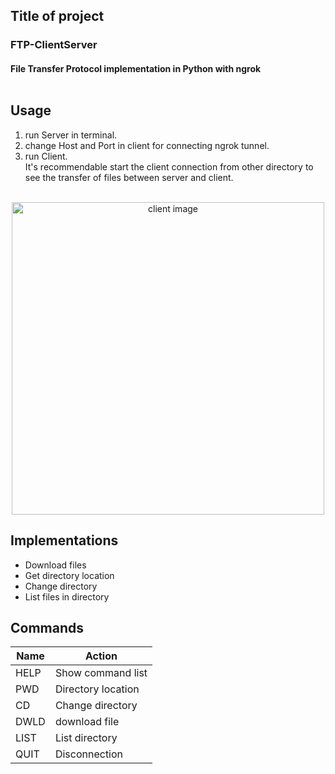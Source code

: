 ## Title of project
### FTP-ClientServer
#### File Transfer Protocol implementation in Python with ngrok<br /><br />

## Usage

1. run Server in terminal.
2. change Host and Port in client for connecting ngrok tunnel.
3. run Client.<br />
It's recommendable start the client connection from other directory to see the transfer of files between server and client.<br /><br />
<p align="center">
  <img src="https://iutbox.iut.ac.ir/index.php/s/qcbKJnj9jPxAgA4/download/ftpClient.png" width="500" alt="client image">
</p>

## Implementations

- Download files
- Get directory location
- Change directory
- List files in directory

## Commands

| Name  | Action               |
|-------|----------------------|
| HELP  | Show command list    |
| PWD   | Directory location   |
| CD   | Change directory     |
| DWLD  | download file        |
| LIST  | List directory       |
| QUIT  | Disconnection        |

